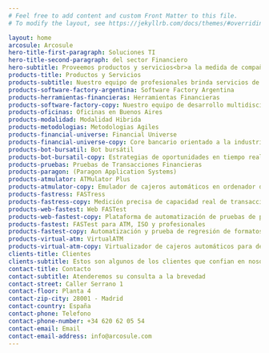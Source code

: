 ```yaml
---
# Feel free to add content and custom Front Matter to this file.
# To modify the layout, see https://jekyllrb.com/docs/themes/#overriding-theme-defaults

layout: home
arcosule: Arcosule
hero-title-first-paragraph: Soluciones TI
hero-title-second-paragraph: del sector Financiero
hero-subtitle: Proveemos productos y servicios<br>a la medida de compañías de clase mundial
products-title: Productos y Servicios
products-subtitle: Nuestro equipo de profesionales brinda servicios de desarrollo software.<br>Contamos con herramientas de emulación, testing, Core bancario y bots bursátiles.
products-software-factory-argentina: Software Factory Argentina
products-herramientas-financieras: Herramientas Financieras
products-software-factory-copy: Nuestro equipo de desarrollo multidisciplinario atiende el ciclo de vida completo:<br /> * Análisis<br /> * Desarrollo<br /> * Documentación<br /> * Implementaciones<br /> * Guardias<br /> * Soporte a inicidentes<br />
products-oficinas: Oficinas en Buenos Aires
products-modalidad: Modalidad Hibrida
products-metodologias: Metodologias Agiles
products-financial-universe: Financial Universe
products-financial-universe-copy: Core bancario orientado a la industria automotriz
products-bot-bursatil: Bot bursátil
products-bot-bursatil-copy: Estrategias de oportunidades en tiempo real en la bolsa de valores
products-pruebas: Pruebas de Transacciones Financieras
products-paragon: (Paragon Application Systems)
products-atmulator: ATMulator Plus
products-atmulator-copy: Emulador de cajeros automáticos en ordenador de escritorio
products-fastress: FASTress
products-fastress-copy: Medición precisa de capacidad real de transacciones mediante pruebas de esfuerzo
products-web-fastest: Web FASTest
products-web-fastest-copy: Plataforma de automatización de pruebas de pagos totalmente online
products-fastest: FASTest para ATM, ISO y profesionales
products-fastest-copy: Automatización y prueba de regresión de formatos de mensajes financieros
products-virtual-atm: VirtualATM
products-virtual-atm-copy: Virtualizador de cajeros automáticos para desarrollo, prueba y validación de aplicaciones a nivel empresarial
clients-title: Clientes
clients-subtitle: Estos son algunos de los clientes que confian en nosotros
contact-title: Contacto
contact-subtitle: Atenderemos su consulta a la brevedad
contact-street: Caller Serrano 1
contact-floor: Planta 4
contact-zip-city: 28001 - Madrid
contact-country: España
contact-phone: Telefono
contact-phone-number: +34 620 62 05 54
contact-email: Email
contact-email-address: info@arcosule.com
---
```

